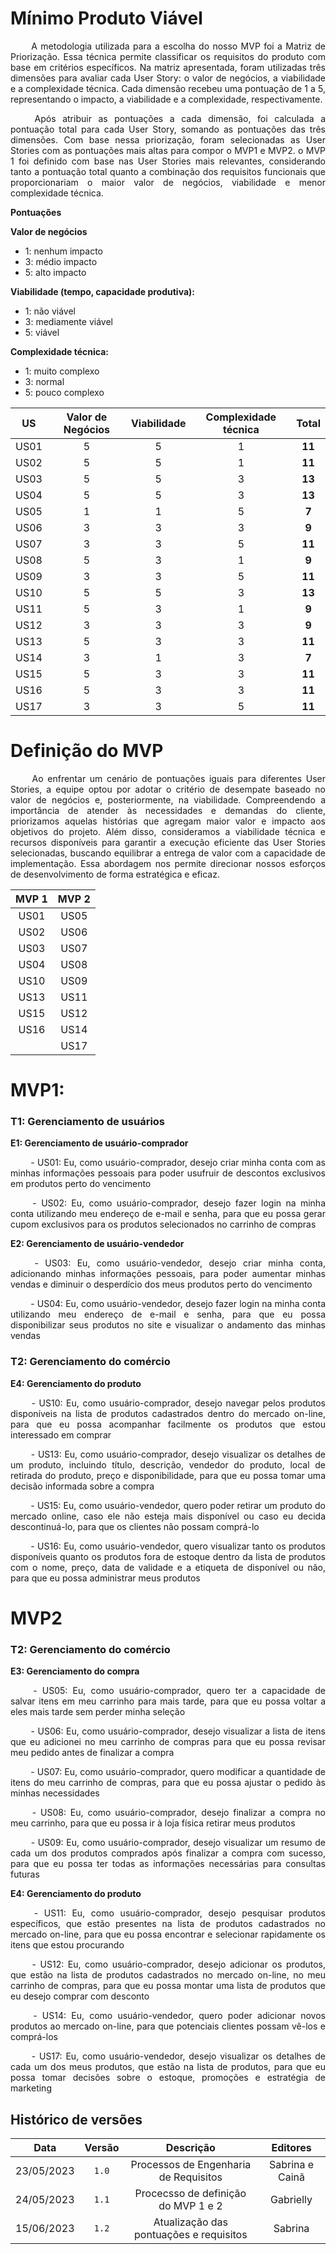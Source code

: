# Mínimo Produto Viável

<p align="justify"> &emsp;&emsp;
A metodologia utilizada para a escolha do nosso MVP foi a Matriz de Priorização. Essa técnica permite classificar os requisitos do produto com base em critérios específicos. Na matriz apresentada, foram utilizadas três dimensões para avaliar cada User Story: o valor de negócios, a viabilidade e a complexidade técnica. Cada dimensão recebeu uma pontuação de 1 a 5, representando o impacto, a viabilidade e a complexidade, respectivamente.</p>
<p align="justify"> &emsp;&emsp;
Após atribuir as pontuações a cada dimensão, foi calculada a pontuação total para cada User Story, somando as pontuações das três dimensões. Com base nessa priorização, foram selecionadas as User Stories com as pontuações mais altas para compor o MVP1 e MVP2. o MVP 1 foi definido com base nas User Stories mais relevantes, considerando tanto a pontuação total quanto a combinação dos requisitos funcionais que proporcionariam o maior valor de negócios, viabilidade e menor complexidade técnica.</p>


**Pontuações** 

**Valor de negócios**

- 1: nenhum impacto 
- 3: médio impacto
- 5: alto impacto 

**Viabilidade (tempo, capacidade produtiva):**

- 1: não viável
- 3: mediamente viável 
- 5: viável 

**Complexidade técnica:**

- 1: muito complexo
- 3: normal
- 5: pouco complexo


|**US**|**Valor de Negócios**|**Viabilidade**|**Complexidade técnica**|**Total**|
| :-: | :-: | :-: | :-: | :-: |
|US01|5|5|1|**11**| 
|US02|5|5|1|**11**| 
|US03|5|5|3|**13**| 
|US04|5|5|3|**13**|
|US05|1|1|5|**7**| 
|US06|3|3|3|**9**| 
|US07|3|3|5|**11**|
|US08|5|3|1|**9**| 
|US09|3|3|5|**11**|
|US10|5|5|3|**13**| 
|US11|5|3|1|**9**| 
|US12|3|3|3|**9**|  
|US13|5|3|3|**11**|
|US14|3|1|3|**7**|  
|US15|5|3|3|**11**|
|US16|5|3|3|**11**|
|US17|3|3|5|**11**| 

# Definição do MVP
<p align="justify"> &emsp;&emsp;
Ao enfrentar um cenário de pontuações iguais para diferentes User Stories, a equipe optou por adotar o critério de desempate baseado no valor de negócios e, posteriormente, na viabilidade. Compreendendo a importância de atender às necessidades e demandas do cliente, priorizamos aquelas histórias que agregam maior valor e impacto aos objetivos do projeto. Além disso, consideramos a viabilidade técnica e recursos disponíveis para garantir a execução eficiente das User Stories selecionadas, buscando equilibrar a entrega de valor com a capacidade de implementação. Essa abordagem nos permite direcionar nossos esforços de desenvolvimento de forma estratégica e eficaz.

| **MVP 1** | **MVP 2** |
| :-------: | :-------: |
| US01      | US05      | 
| US02      | US06      | 
| US03      | US07      | 
| US04      | US08      | 
| US10      | US09      | 
| US13      | US11      | 
| US15      | US12      | 
| US16      | US14      | 
|           | US17      | 
# MVP1:
### T1: Gerenciamento de usuários

**E1: Gerenciamento de usuário-comprador**
<p align="justify"> &emsp;&emsp;
- US01: Eu, como usuário-comprador, desejo criar minha conta com as minhas informações pessoais para poder usufruir de descontos exclusivos em produtos perto do vencimento
<p align="justify"> &emsp;&emsp;
- US02: Eu, como usuário-comprador, desejo fazer login na minha conta utilizando meu endereço de e-mail e senha, para que eu possa gerar cupom exclusivos para os produtos selecionados no carrinho de compras

**E2: Gerenciamento de usuário-vendedor**
<p align="justify"> &emsp;&emsp;
- US03: Eu, como usuário-vendedor, desejo criar minha conta, adicionando minhas informações pessoais, para poder aumentar minhas vendas e diminuir o desperdício dos meus produtos perto do vencimento
<p align="justify"> &emsp;&emsp;
- US04: Eu, como usuário-vendedor, desejo fazer login na minha conta utilizando meu endereço de e-mail e senha, para que eu possa disponibilizar seus produtos no site e visualizar o andamento das minhas vendas


### T2: Gerenciamento do comércio

**E4: Gerenciamento do produto**
<p align="justify"> &emsp;&emsp;
- US10: Eu, como usuário-comprador, desejo navegar pelos produtos disponíveis na lista de produtos cadastrados dentro do mercado on-line, para que eu possa acompanhar facilmente os produtos que estou interessado em comprar
<p align="justify"> &emsp;&emsp;
- US13: Eu, como usuário-comprador, desejo visualizar os detalhes de um produto, incluindo título, descrição, vendedor do produto, local de retirada do produto, preço e disponibilidade, para que eu possa tomar uma decisão informada sobre a compra
<p align="justify"> &emsp;&emsp;
- US15: Eu, como usuário-vendedor, quero poder retirar um produto do mercado online, caso ele não esteja mais disponível ou caso eu decida descontinuá-lo, para que os clientes não possam comprá-lo
<p align="justify"> &emsp;&emsp;
- US16: Eu, como usuário-vendedor, quero visualizar tanto os produtos disponíveis quanto os produtos fora de estoque dentro da lista de produtos com o nome, preço, data de validade e a etiqueta de disponível ou não, para que eu possa administrar meus produtos 

# MVP2
### T2: Gerenciamento do comércio

**E3: Gerenciamento do compra**
<p align="justify"> &emsp;&emsp;
- US05: Eu, como usuário-comprador, quero ter a capacidade de salvar itens em meu carrinho para mais tarde, para que eu possa voltar a eles mais tarde sem perder minha seleção
<p align="justify"> &emsp;&emsp;
- US06: Eu, como usuário-comprador, desejo visualizar a lista de itens que eu adicionei no meu carrinho de compras para que eu possa revisar meu pedido antes de finalizar a compra
<p align="justify"> &emsp;&emsp;
- US07: Eu, como usuário-comprador, quero modificar a quantidade de itens do meu carrinho de compras, para que eu possa ajustar o pedido às minhas necessidades
<p align="justify"> &emsp;&emsp;
- US08: Eu, como usuário-comprador, desejo finalizar a compra no meu carrinho, para que eu possa ir à loja física retirar meus produtos
<p align="justify"> &emsp;&emsp;
- US09: Eu, como usuário-comprador, desejo visualizar um resumo de cada um dos produtos comprados após finalizar a compra com sucesso, para que eu possa ter todas as informações necessárias para consultas futuras

**E4: Gerenciamento do produto**
<p align="justify"> &emsp;&emsp;
- US11: Eu, como usuário-comprador, desejo pesquisar produtos específicos, que estão presentes na lista de produtos cadastrados no mercado on-line, para que eu possa encontrar e selecionar rapidamente os itens que estou procurando
<p align="justify"> &emsp;&emsp;
- US12: Eu, como usuário-comprador, desejo adicionar os produtos, que estão na lista de produtos cadastrados no mercado on-line, no meu carrinho de compras, para que eu possa montar uma lista de produtos que eu desejo comprar com desconto
<p align="justify"> &emsp;&emsp;
- US14: Eu, como usuário-vendedor, quero poder adicionar novos produtos ao mercado on-line, para que potenciais clientes possam vê-los e comprá-los
<p align="justify"> &emsp;&emsp;
- US17: Eu, como usuário-vendedor, desejo visualizar os detalhes de cada um dos meus produtos, que estão na lista de produtos, para que eu possa tomar decisões sobre o estoque, promoções e estratégia de marketing



## Histórico de versões

|  **Data**  |**Versão** |    **Descrição**     |   **Editores**   |
| :--------: | :-------: | :-------------------: | :--------------: |
| 23/05/2023 |   `1.0`   |  Processos de Engenharia de Requisitos  | Sabrina e Cainã  |
| 24/05/2023 |   `1.1`   |  Procecsso de definição do MVP 1 e 2  | Gabrielly |
| 15/06/2023 | `1.2`     |  Atualização das pontuações e requisitos | Sabrina
